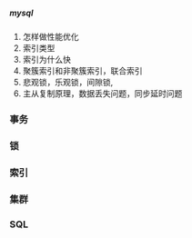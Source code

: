##### mysql
1. 怎样做性能优化
2. 索引类型
3. 索引为什么快
4. 聚簇索引和非聚簇索引，联合索引
5. 悲观锁，乐观锁，间隙锁,
6. 主从复制原理，数据丢失问题，同步延时问题

### 事务
### 锁
### 索引
### 集群
### SQL
